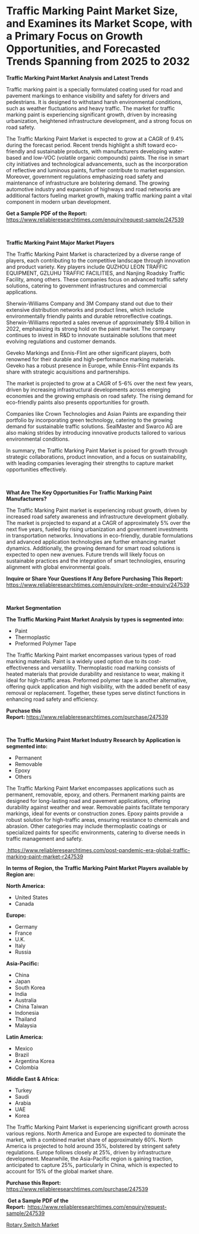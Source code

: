 <p><h1>Traffic Marking Paint Market Size, and Examines its Market Scope, with a Primary Focus on Growth Opportunities, and Forecasted Trends Spanning from 2025 to 2032</h1></p><p><strong>Traffic Marking Paint Market Analysis and Latest Trends</strong></p>
<p><p>Traffic marking paint is a specially formulated coating used for road and pavement markings to enhance visibility and safety for drivers and pedestrians. It is designed to withstand harsh environmental conditions, such as weather fluctuations and heavy traffic. The market for traffic marking paint is experiencing significant growth, driven by increasing urbanization, heightened infrastructure development, and a strong focus on road safety. </p><p>The Traffic Marking Paint Market is expected to grow at a CAGR of 9.4% during the forecast period. Recent trends highlight a shift toward eco-friendly and sustainable products, with manufacturers developing water-based and low-VOC (volatile organic compounds) paints. The rise in smart city initiatives and technological advancements, such as the incorporation of reflective and luminous paints, further contribute to market expansion. Moreover, government regulations emphasizing road safety and maintenance of infrastructure are bolstering demand. The growing automotive industry and expansion of highways and road networks are additional factors fueling market growth, making traffic marking paint a vital component in modern urban development.</p></p>
<p><strong>Get a Sample PDF of the Report:&nbsp;</strong> <a href="https://www.reliableresearchtimes.com/enquiry/request-sample/247539?utm_campaign=2646&utm_medium=2&utm_source=Github&utm_content=ia&utm_term=30032025&utm_id=traffic-marking-paint">https://www.reliableresearchtimes.com/enquiry/request-sample/247539</a></p>
<p>&nbsp;</p>
<p><strong>Traffic Marking Paint Major Market Players</strong></p>
<p><p>The Traffic Marking Paint Market is characterized by a diverse range of players, each contributing to the competitive landscape through innovation and product variety. Key players include QUZHOU LEON TRAFFIC EQUIPMENT, GZLUHU TRAFFIC FACILITIES, and Nanjing Roadsky Traffic Facility, among others. These companies focus on advanced traffic safety solutions, catering to government infrastructures and commercial applications. </p><p>Sherwin-Williams Company and 3M Company stand out due to their extensive distribution networks and product lines, which include environmentally friendly paints and durable retroreflective coatings. Sherwin-Williams reported a sales revenue of approximately $19.4 billion in 2022, emphasizing its strong hold on the paint market. The company continues to invest in R&D to innovate sustainable solutions that meet evolving regulations and customer demands.</p><p>Geveko Markings and Ennis-Flint are other significant players, both renowned for their durable and high-performance marking materials. Geveko has a robust presence in Europe, while Ennis-Flint expands its share with strategic acquisitions and partnerships.</p><p>The market is projected to grow at a CAGR of 5-6% over the next few years, driven by increasing infrastructural developments across emerging economies and the growing emphasis on road safety. The rising demand for eco-friendly paints also presents opportunities for growth.</p><p>Companies like Crown Technologies and Asian Paints are expanding their portfolio by incorporating green technology, catering to the growing demand for sustainable traffic solutions. SealMaster and Swarco AG are also making strides by introducing innovative products tailored to various environmental conditions.</p><p>In summary, the Traffic Marking Paint Market is poised for growth through strategic collaborations, product innovation, and a focus on sustainability, with leading companies leveraging their strengths to capture market opportunities effectively.</p></p>
<p>&nbsp;</p>
<p><strong>What Are The Key Opportunities For Traffic Marking Paint Manufacturers?</strong></p>
<p><p>The Traffic Marking Paint market is experiencing robust growth, driven by increased road safety awareness and infrastructure development globally. The market is projected to expand at a CAGR of approximately 5% over the next five years, fueled by rising urbanization and government investments in transportation networks. Innovations in eco-friendly, durable formulations and advanced application technologies are further enhancing market dynamics. Additionally, the growing demand for smart road solutions is expected to open new avenues. Future trends will likely focus on sustainable practices and the integration of smart technologies, ensuring alignment with global environmental goals.</p></p>
<p><strong>Inquire or Share Your Questions If Any Before Purchasing This Report:</strong> <a href="https://www.reliableresearchtimes.com/enquiry/pre-order-enquiry/247539?utm_campaign=2646&utm_medium=2&utm_source=Github&utm_content=ia&utm_term=30032025&utm_id=traffic-marking-paint">https://www.reliableresearchtimes.com/enquiry/pre-order-enquiry/247539</a></p>
<p>&nbsp;</p>
<p><strong>Market Segmentation</strong></p>
<p><strong>The Traffic Marking Paint Market Analysis by types is segmented into:</strong></p>
<p><ul><li>Paint</li><li>Thermoplastic</li><li>Preformed Polymer Tape</li></ul></p>
<p><p>The Traffic Marking Paint market encompasses various types of road marking materials. Paint is a widely used option due to its cost-effectiveness and versatility. Thermoplastic road marking consists of heated materials that provide durability and resistance to wear, making it ideal for high-traffic areas. Preformed polymer tape is another alternative, offering quick application and high visibility, with the added benefit of easy removal or replacement. Together, these types serve distinct functions in enhancing road safety and efficiency.</p></p>
<p><strong>Purchase this Report:&nbsp;</strong><a href="https://www.reliableresearchtimes.com/purchase/247539?utm_campaign=2646&utm_medium=2&utm_source=Github&utm_content=ia&utm_term=30032025&utm_id=traffic-marking-paint">https://www.reliableresearchtimes.com/purchase/247539</a></p>
<p>&nbsp;</p>
<p><strong>The Traffic Marking Paint Market Industry Research by Application is segmented into:</strong></p>
<p><ul><li>Permanent</li><li>Removable</li><li>Epoxy</li><li>Others</li></ul></p>
<p><p>The Traffic Marking Paint Market encompasses applications such as permanent, removable, epoxy, and others. Permanent marking paints are designed for long-lasting road and pavement applications, offering durability against weather and wear. Removable paints facilitate temporary markings, ideal for events or construction zones. Epoxy paints provide a robust solution for high-traffic areas, ensuring resistance to chemicals and abrasion. Other categories may include thermoplastic coatings or specialized paints for specific environments, catering to diverse needs in traffic management and safety.</p></p>
<p><a href="https://www.reliableresearchtimes.com/post-pandemic-era-global-traffic-marking-paint-market-r247539?utm_campaign=2646&utm_medium=2&utm_source=Github&utm_content=ia&utm_term=30032025&utm_id=traffic-marking-paint">&nbsp;https://www.reliableresearchtimes.com/post-pandemic-era-global-traffic-marking-paint-market-r247539</a></p>
<p><strong>In terms of Region, the Traffic Marking Paint Market Players available by Region are:</strong></p>
<p>
    <p> <strong> North America: </strong>
        <ul>
            <li>United States</li>
            <li>Canada</li>
        </ul>
        </p> 
    <p> <strong> Europe: </strong>
        <ul>
            <li>Germany</li>
            <li>France</li>
            <li>U.K.</li>
            <li>Italy</li>
            <li>Russia</li>
        </ul>
        </p> 
    <p> <strong> Asia-Pacific: </strong>
        <ul>
            <li>China</li>
            <li>Japan</li>
            <li>South Korea</li>
            <li>India</li>
            <li>Australia</li>
            <li>China Taiwan</li>
            <li>Indonesia</li>
            <li>Thailand</li>
            <li>Malaysia</li>
        </ul>
        </p> 
    <p> <strong> Latin America: </strong>
        <ul>
            <li>Mexico</li>
            <li>Brazil</li>
            <li>Argentina Korea</li>
            <li>Colombia</li>
        </ul>
        </p> 
    <p> <strong> Middle East & Africa: </strong>
        <ul>
            <li>Turkey</li>
            <li>Saudi</li>
            <li>Arabia</li>
            <li>UAE</li>
            <li>Korea</li>
        </ul>
    </p>
    </p>
<p><p>The Traffic Marking Paint Market is experiencing significant growth across various regions. North America and Europe are expected to dominate the market, with a combined market share of approximately 60%. North America is projected to hold around 35%, bolstered by stringent safety regulations. Europe follows closely at 25%, driven by infrastructure development. Meanwhile, the Asia-Pacific region is gaining traction, anticipated to capture 25%, particularly in China, which is expected to account for 15% of the global market share.</p></p>
<p><strong>Purchase this Report: </strong><a href="https://www.reliableresearchtimes.com/purchase/247539?utm_campaign=2646&utm_medium=2&utm_source=Github&utm_content=ia&utm_term=30032025&utm_id=traffic-marking-paint">https://www.reliableresearchtimes.com/purchase/247539</a></p>
<p>&nbsp;<strong>Get a Sample PDF of the Report:&nbsp;&nbsp;</strong><a href="https://www.reliableresearchtimes.com/enquiry/request-sample/247539?utm_campaign=2646&utm_medium=2&utm_source=Github&utm_content=ia&utm_term=30032025&utm_id=traffic-marking-paint">https://www.reliableresearchtimes.com/enquiry/request-sample/247539</a></p>
<p><strong></strong></p>
<p><p><a href="https://github.com/mathastilley812967/Market-Research-Report-List-1/blob/main/rotary-switch-market.md?utm_campaign=2646&utm_medium=2&utm_source=Github&utm_content=ia&utm_term=30032025&utm_id=traffic-marking-paint">Rotary Switch Market</a></p></p>